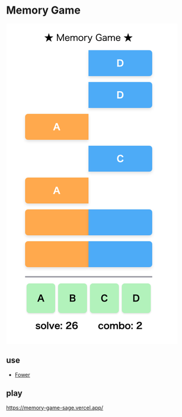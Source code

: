 # Memory Game

![](./src/assets/preview.png)

## use

- [Fower](https://fower.vercel.app/)

## play

https://memory-game-sage.vercel.app/
